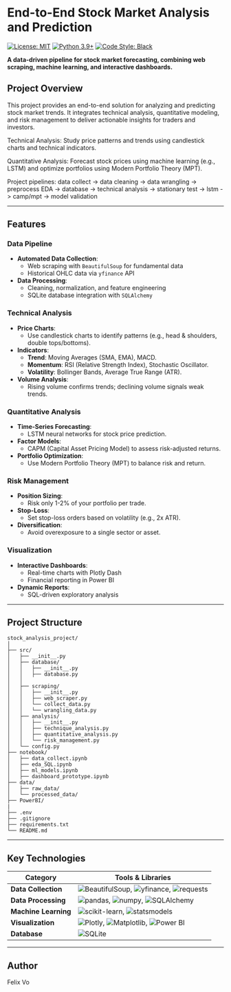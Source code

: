 # **End-to-End Stock Market Analysis and Prediction**
[![License: MIT](https://img.shields.io/badge/License-MIT-green.svg)](https://opensource.org/licenses/MIT)
[![Python 3.9+](https://img.shields.io/badge/Python-3.9%2B-blue?logo=python)](https://www.python.org/)
[![Code Style: Black](https://img.shields.io/badge/code%20style-black-000000.svg)](https://github.com/psf/black)

**A data-driven pipeline for stock market forecasting, combining web scraping, machine learning, and interactive dashboards.**
## **Project Overview**

This project provides an end-to-end solution for analyzing and predicting stock market trends. It integrates technical analysis, quantitative modeling, and risk management to deliver actionable insights for traders and investors.

Technical Analysis: Study price patterns and trends using candlestick charts and technical indicators.

Quantitative Analysis: Forecast stock prices using machine learning (e.g., LSTM) and optimize portfolios using Modern Portfolio Theory (MPT).


Project pipelines: data collect -> data cleaning -> data wrangling -> preprocess EDA -> database -> technical analysis -> stationary test -> lstm -> camp/mpt -> model validation

------------------------------------------------------------------------

## **Features**

### Data Pipeline
- **Automated Data Collection**:  
  - Web scraping with `BeautifulSoup` for fundamental data  
  - Historical OHLC data via `yfinance` API  
- **Data Processing**:  
  - Cleaning, normalization, and feature engineering  
  - SQLite database integration with `SQLAlchemy`  

### Technical Analysis
- **Price Charts**:  
  - Use candlestick charts to identify patterns (e.g., head & shoulders, double tops/bottoms).  
- **Indicators**:  
  - **Trend**: Moving Averages (SMA, EMA), MACD.  
  - **Momentum**: RSI (Relative Strength Index), Stochastic Oscillator.  
  - **Volatility**: Bollinger Bands, Average True Range (ATR).  
- **Volume Analysis**:  
  - Rising volume confirms trends; declining volume signals weak trends.  

### Quantitative Analysis
- **Time-Series Forecasting**:  
  - LSTM neural networks for stock price prediction.  
- **Factor Models**:  
  - CAPM (Capital Asset Pricing Model) to assess risk-adjusted returns.  
- **Portfolio Optimization**:  
  - Use Modern Portfolio Theory (MPT) to balance risk and return.  

### Risk Management
- **Position Sizing**:  
  - Risk only 1-2% of your portfolio per trade.  
- **Stop-Loss**:  
  - Set stop-loss orders based on volatility (e.g., 2x ATR).  
- **Diversification**:  
  - Avoid overexposure to a single sector or asset.  

### Visualization
- **Interactive Dashboards**:  
  - Real-time charts with Plotly Dash  
  - Financial reporting in Power BI  
- **Dynamic Reports**:  
  - SQL-driven exploratory analysis  


------------------------------------------------------------------------

## **Project Structure**

```         
stock_analysis_project/
│
├── src/
│   ├── __init__.py
│   ├── database/
│   │   ├── __init__.py
│   │   ├── database.py
│   │ 
│   ├── scraping/
│   │   ├── __init__.py 
│   │   ├── web_scraper.py    
│   │   └── collect_data.py
│   │   └── wrangling_data.py      
│   ├── analysis/
│   │   ├── __init__.py      
│   │   ├── technique_analysis.py   
│   │   ├── quantitative_analysis.py
│   │   └── risk_management.py   
│   └── config.py           
├── notebook/
│   ├── data_collect.ipynb
│   ├── eda_SQL.ipynb
│   ├── ml_models.ipynb
│   ├── dashboard_prototype.ipynb            
├── data/
│   ├── raw_data/             
│   └── processed_data/
├── PowerBI/
|
├── .env                  
├── .gitignore          
├── requirements.txt      
└── README.md           
```

------------------------------------------------------------------------

## Key Technologies

| **Category**         | **Tools & Libraries**                                              |
|----------------------|---------------------------------------------------------------------|
| **Data Collection**  | ![BeautifulSoup](https://img.shields.io/badge/-BeautifulSoup-ff69b4), ![yfinance](https://img.shields.io/badge/-yfinance-blue), ![requests](https://img.shields.io/badge/-requests-green) |
| **Data Processing**  | ![pandas](https://img.shields.io/badge/-pandas-150458), ![numpy](https://img.shields.io/badge/-numpy-013243), ![SQLAlchemy](https://img.shields.io/badge/-SQLAlchemy-red) |
| **Machine Learning** | ![scikit-learn](https://img.shields.io/badge/-scikit--learn-orange), ![statsmodels](https://img.shields.io/badge/-statsmodels-blue) |
| **Visualization**    | ![Plotly](https://img.shields.io/badge/-Plotly-3F4F75), ![Matplotlib](https://img.shields.io/badge/-Matplotlib-blue), ![Power BI](https://img.shields.io/badge/-Power_BI-F2C811) |
| **Database**         | ![SQLite](https://img.shields.io/badge/-SQLite-003B57)             |

------------------------------------------------------------------------
## Author
Felix Vo
